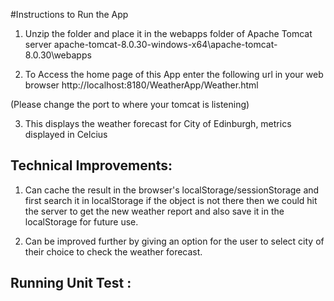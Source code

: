 #Instructions to Run the App
1. Unzip the folder and place it in the webapps folder of Apache Tomcat server
apache-tomcat-8.0.30-windows-x64\apache-tomcat-8.0.30\webapps

2. To Access the home page of this App enter the following url in your web browser
http://localhost:8180/WeatherApp/Weather.html

(Please change the port to where your tomcat is listening)

3. This displays the weather forecast for City of Edinburgh, metrics displayed in Celcius


Technical Improvements:
---------------------
1. Can cache the result in the browser's localStorage/sessionStorage and first search it in localStorage if the object is not there then we could hit the server to get the new
weather report and also save it in the localStorage for future use. 

2. Can be improved further by giving an option for the user to select city of their choice to check the weather forecast. 


Running Unit Test :
------------------



